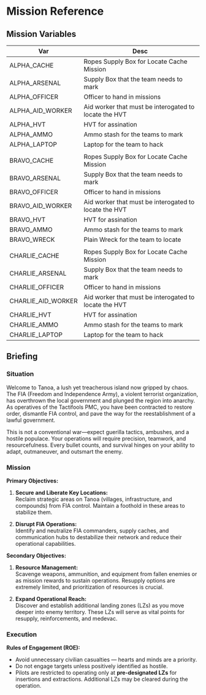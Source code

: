 # Mission Reference

## Mission Variables

| Var | Desc |
|---|---|
| ALPHA_CACHE | Ropes Supply Box for Locate Cache Mission |
| ALPHA_ARSENAL | Supply Box that the team needs to mark |
| ALPHA_OFFICER | Officer to hand in missions |
| ALPHA_AID_WORKER | Aid worker that must be interogated to locate the HVT |
| ALPHA_HVT | HVT for assination |
| ALPHA_AMMO | Ammo stash for the teams to mark |
| ALPHA_LAPTOP | Laptop for the team to hack |
| | |
| BRAVO_CACHE | Ropes Supply Box for Locate Cache Mission |
| BRAVO_ARSENAL | Supply Box that the team needs to mark |
| BRAVO_OFFICER | Officer to hand in missions |
| BRAVO_AID_WORKER | Aid worker that must be interogated to locate the HVT |
| BRAVO_HVT | HVT for assination |
| BRAVO_AMMO | Ammo stash for the teams to mark |
| BRAVO_WRECK | Plain Wreck for the team to locate |
| | |
| CHARLIE_CACHE | Ropes Supply Box for Locate Cache Mission |
| CHARLIE_ARSENAL | Supply Box that the team needs to mark |
| CHARLIE_OFFICER | Officer to hand in missions |
| CHARLIE_AID_WORKER | Aid worker that must be interogated to locate the HVT |
| CHARLIE_HVT | HVT for assination |
| CHARLIE_AMMO | Ammo stash for the teams to mark |
| CHARLIE_LAPTOP | Laptop for the team to hack |

## Briefing

### Situation

Welcome to Tanoa, a lush yet treacherous island now gripped by chaos. The FIA (Freedom and Independence Army), a violent terrorist organization, has overthrown the local government and plunged the region into anarchy. As operatives of the Tactifools PMC, you have been contracted to restore order, dismantle FIA control, and pave the way for the reestablishment of a lawful government. 
 
This is not a conventional war—expect guerilla tactics, ambushes, and a hostile populace. Your operations will require precision, teamwork, and resourcefulness. Every bullet counts, and survival hinges on your ability to adapt, outmaneuver, and outsmart the enemy.

### Mission

**Primary Objectives:**   

1. **Secure and Liberate Key Locations:**   
   Reclaim strategic areas on Tanoa (villages, infrastructure, and compounds) from FIA control. Maintain a foothold in these areas to stabilize them.   
 
2. **Disrupt FIA Operations:**   
   Identify and neutralize FIA commanders, supply caches, and communication hubs to destabilize their network and reduce their operational capabilities.   
 
**Secondary Objectives:**

1. **Resource Management:**   
   Scavenge weapons, ammunition, and equipment from fallen enemies or as mission rewards to sustain operations. Resupply options are extremely limited, and prioritization of resources is crucial.   
 
2. **Expand Operational Reach:**   
   Discover and establish additional landing zones (LZs) as you move deeper into enemy territory. These LZs will serve as vital points for resupply, reinforcements, and medevac. 

### Execution

**Rules of Engagement (ROE):**   
- Avoid unnecessary civilian casualties — hearts and minds are a priority.   
- Do not engage targets unless positively identified as hostile.   
- Pilots are restricted to operating only at **pre-designated LZs** for insertions and extractions. Additional LZs may be cleared during the operation.   
